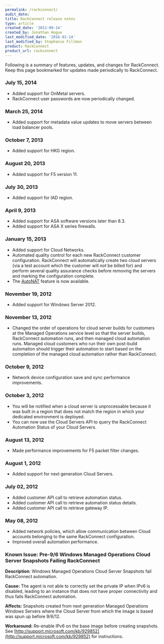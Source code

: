```yaml
---
permalink: /rackconnect/
audit_date:
title: RackConnect release notes
type: article
created_date: '2012-09-14'
created_by: Jonathan Hogue
last_modified_date: '2016-01-14'
last_modified_by: Stephanie Fillmon
product: RackConnect
product_url: rackconnect
---
```


Following is a summary of features, updates, and changes for
RackConnect. Keep this page bookmarked for updates made periodically to
RackConnect.

### July 15, 2014

-   Added support for OnMetal servers.
-   RackConnect user passwords are now periodically changed.

### March 25, 2014

-   Added support for metadata value updates to move servers between
    load balancer pools.

### October 7, 2013

-   Added support for HKG region.

### August 20, 2013

-   Added support for F5 version 11.

### July 30, 2013

-   Added support for IAD region.

### April 9, 2013

-   Added support for ASA software versions later than 8.3.
-   Added support for ASA X series firewalls.

### January 15, 2013

-   Added support for Cloud Networks.
-   Automated quality control for each new RackConnect
    customer configuration. RackConnect will automatically create two
    cloud servers (via a test account which the customer will *not* be
    billed for) and perform several quality assurance checks before
    removing the servers and marking the configuration complete.
-   The [AutoNAT](/how-to/rackconnect-auto-nat-feature)
    feature is now available.

### November 19, 2012

-   Added support for Windows Server 2012.

### November 13, 2012

-   Changed the order of operations for cloud server builds for
    customers at the Managed Operations service level so that the server builds,
    RackConnect automation runs, and then managed cloud automation runs.
    Managed cloud customers who run their own post-build automation
    should trigger their automation to start based on the completion of
    the managed cloud automation rather than RackConnect.

### October 9, 2012

-   Network device configuration save and sync performance improvements.

### October 3, 2012

-   You will be notified when a cloud server is unprocessable because it was built in a region that does not match the region in which
    your dedicated environment is deployed.
-   You can now use the Cloud Servers API to query the RackConnect
    Automation Status of your Cloud Servers.

### August 13, 2012

-   Made performance improvements for F5 packet filter changes.

### August 1, 2012

-   Added support for next generation Cloud Servers.

### July 02, 2012

-   Added customer API call to retrieve automation status.
-   Added customer API call to retrieve automation status details.
-   Added customer API call to retrieve gateway IP.

### May 08, 2012

-   Added network policies, which allow communication between Cloud
    accounts belonging to the same RackConnect configuration.
-   Improved overall automation performance.

### Known Issue: Pre-9/6 Windows Managed Operations Cloud Server Snapshots Failing RackConnect

**Description**: Windows Managed Operations Cloud Server Snapshots fail
RackConnect automation.

**Cause:** The agent is not able to correctly set the private IP when IPv6
is disabled, leading to an instance that does not have proper
connectivity and thus fails RackConnect automation.

**Affects:** Snapshots created from next generation Managed Operations
Windows Servers where the Cloud Server from which the image is based was
spun up before 9/6/12.

**Workaround:** Re-enable IPv6 on the base image before creating snapshots.
See [http://support.microsoft.com/kb/929852](http://support.microsoft.com/kb/929852) for instructions.
